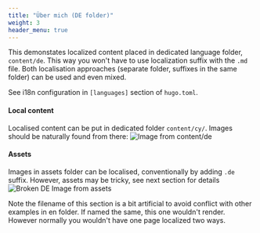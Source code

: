 ```yaml
---
title: "Über mich (DE folder)"
weight: 3
header_menu: true
---
```


This demonstates localized content placed in dedicated language folder, `content/de`. This way you won't have to use localization suffix with the `.md` file. Both localisation approaches (separate folder, suffixes in the same folder) can be used and even mixed.

See i18n configuration in `[languages]` section of `hugo.toml`.

#### Local content

Localised content can be put in dedicated folder `content/cy/`. Images should be naturally found from there:
![Image from content/de ](de-happy-ethnic-woman-sitting-at-table-with-laptop-3769021.jpg)

#### Assets

Images in assets folder can be localised, conventionally by adding `.de` suffix. However, assets may be tricky, see next section for details
![Broken DE Image from assets](images/asset-happy-ethnic-woman-sitting-at-table-with-laptop-3769021.de.jpg)

Note the filename of this section is a bit artificial to avoid conflict with other examples in en folder. If named the same, this one wouldn't render. However normally you wouldn't have one page localized two ways.
